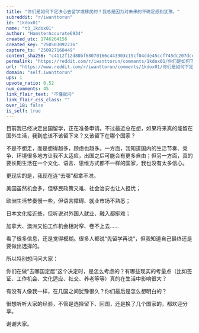 ```yaml
---
title: "你们是如何下定决心去留学或移民的？我总是因为对未来的不确定感到犹豫。"
subreddit: "r/iwanttorun"
id: "1kdox01"
name: "t3_1kdox01"
author: "HamsterAccurate6934"
created_utc: 1746264156
created_key: "250503092236"
capture_ts: "250927160449"
content_sha256: "c4112f12d80bf68070166c443903c19cf04dde45ccf745dc207dcebf2643df71"
permalink: "https://reddit.com/r/iwanttorun/comments/1kdox01/你们是如何下定决心去留学或移民的我总是因为对未来的不确定感到犹豫/"
url: "https://www.reddit.com/r/iwanttorun/comments/1kdox01/你们是如何下定决心去留学或移民的我总是因为对未来的不确定感到犹豫/"
domain: "self.iwanttorun"
ups: 1
upvote_ratio: 0.52
num_comments: 45
link_flair_text: "不懂就问"
link_flair_css_class: ""
over_18: false
is_self: true
---
```


目前我已经决定出国留学，正在准备申请。不过最近总在想，如果将来真的能留在国外生活，我到底该不该留下来？又该留下在哪个国家？

不是不想走，而是想得越多，顾虑也越多。一方面，我知道国内的生活节奏、竞争、环境很多地方让我不太适应，出国之后可能会有更多自由；但另一方面，真的要长期生活在一个文化、语言、思维方式都不一样的国家，我也没有太多信心。

更现实的是，我现在连“去哪”都拿不准。

美国虽然机会多，但移民政策又难、社会治安也让人担忧；

欧洲生活节奏慢一些，但语言障碍、就业市场不熟悉；

日本文化接近些，但听说对外国人就业、融入都挺难；

加拿大、澳洲又怕工作机会相对窄、卷不上去……

看了很多信息，还是觉得模糊。很多人都说“先留学再说”，但我知道自己最终还是要做出选择的。

所以特别想问问大家：

你们在做“去哪国定居”这个决定时，是怎么考虑的？有哪些现实的考量点（比如签证、工作机会、文化适应、社交、养老等等）真的在生活中影响很大？

有没有人像我一样，在几国之间犹豫很久？你们最后是怎么想明白的？

很想听听大家的经验，不管是选择留下、回国，还是换了几个国家的，都欢迎分享。

谢谢大家。
